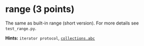 # range (3 points)

The same as built-in range (short version). For more details see `test_range.py`.

**Hints:** `iterator protocol`, [`collections.abc`](https://docs.python.org/3/library/collections.abc.html)
